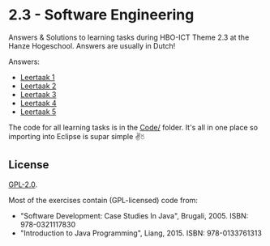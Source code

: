 # 2.3 - Software Engineering

Answers & Solutions to learning tasks during HBO-ICT Theme 2.3 at the Hanze
Hogeschool. Answers are usually in Dutch!

Answers:

 - [Leertaak 1][lt1]
 - [Leertaak 2][lt2]
 - [Leertaak 3][lt3]
 - [Leertaak 4][lt4]
 - [Leertaak 5][lt5]

The code for all learning tasks is in the [Code/][code] folder. It's all
in one place so importing into Eclipse is supar simple ✌🖔

## License

[GPL-2.0][license].

Most of the exercises contain (GPL-licensed) code from:

 - "Software Development: Case Studies In Java", Brugali, 2005. ISBN: 978-0321117830
 - "Introduction to Java Programming", Liang, 2015. ISBN: 978-0133761313

[lt1]: ./Leertaken/Leertaak%201/Antwoorden.md
[lt2]: ./Leertaken/Leertaak%202/Antwoorden.md
[lt3]: ./Leertaken/Leertaak%203/Antwoorden.md
[lt4]: ./Leertaken/Leertaak%204/Antwoorden.md
[lt5]: ./Leertaken/Leertaak%205/Antwoorden.md
[code]: ./Code
[license]: ./LICENSE
